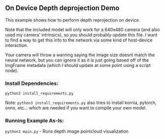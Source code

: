 ## On Device Depth deprojection Demo
This example shows how to perform depth reprojection on device.

Note that the included model will only work for a 640x480 camera (and also used my camera' intrinsics),
so you should probably update this file. I want to find a way to get this info to the network via some kind of host-device interaction.

Your camera will throw a warning saying the image size doesnt match the neural network, but you can ignore it as it is 
just going based off of the ImgFrame metadata (which I should update at some point using a script node).

### Install Dependencies:
`python3 install_requirements.py`

Note: `python3 install_requirements.py` also tries to install kornia, pytorch, onnx, etc... which are needed if you want to 
compile your own model.

### Running Example As-Is:
`python3 main.py` - Runs depth image pointcloud visualization